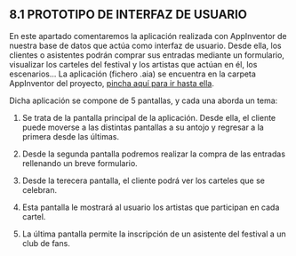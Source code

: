 ## 8.1 PROTOTIPO DE INTERFAZ DE USUARIO

En este apartado comentaremos la aplicación realizada con AppInventor de nuestra base de datos que actúa como interfaz de usuario. Desde ella, los clientes o asistentes podrán comprar sus entradas mediante un formulario, visualizar los carteles del festival y los artistas que actúan en él, los escenarios... La aplicación (fichero .aia) se encuentra en la carpeta AppInventor del proyecto, [pincha aquí para ir hasta ella](https://github.com/jmm-1999/QuevedoFest/tree/master/AppInventor).

Dicha aplicación se compone de 5 pantallas, y cada una aborda un tema:

1. Se trata de la pantalla principal de la aplicación. Desde ella, el cliente puede moverse a las distintas pantallas a su antojo y regresar a la primera desde las últimas.

2. Desde la segunda pantalla podremos realizar la compra de las entradas rellenando un breve formulario.

3. Desde la terecera pantalla, el cliente podrá ver los carteles que se celebran.

4. Esta pantalla le mostrará al usuario los artistas que participan en cada cartel.

5. La última pantalla permite la inscripción de un asistente del festival a un club de fans.